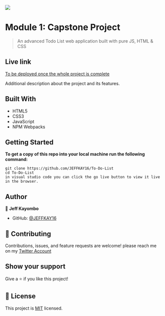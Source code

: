 ![](https://img.shields.io/badge/Microverse-blueviolet)

# Module 1: Capstone Project

> An advanced Todo List web application built with pure JS, HTML & CSS

## Live link
[To be deployed once the whole project is complete]()

Additional description about the project and its features.

## Built With

- HTML5
- CSS3
- JavaScript
- NPM Webpacks


## Getting Started

**To get a copy of this repo into your local machine run the following command:**
```
git clone https://github.com/JEFFKAY16/To-Do-List
cd To-Do-List
in visual studio code you can click the go live button to view it live in the browser.
```

## Author

👤  **Jeff Kayombo**

- GitHub: [@JEFFKAY16](https://github.com/JEFFKAY16)



## 🤝 Contributing

Contributions, issues, and feature requests are welcome!
please reach me on my [Twitter Account](https://twitter.com/jeff_kayombo)

## Show your support

Give a ⭐️ if you like this project!

## 📝 License

This project is [MIT](./MIT.md) licensed.

